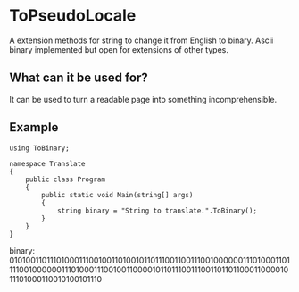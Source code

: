 ﻿# ToPseudoLocale
A extension methods for string to change it from English to binary. Ascii binary implemented but open for extensions of other types.

## What can it be used for?
It can be used to turn a readable page into something incomprehensible.

## Example

    using ToBinary;
	
    namespace Translate
    {
        public class Program
        {
            public static void Main(string[] args)
            {
                string binary = "String to translate.".ToBinary();
            }
        }
    }
	
binary: 0101001101110100011100100110100101101110011001110010000001110100011011110010000001110100011100100110000101101110011100110110110001100001011101000110010100101110